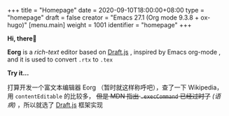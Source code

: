 +++
title = "Homepage"
date = 2020-09-10T18:00:00+08:00
type = "homepage"
draft = false
creator = "Emacs 27.1 (Org mode 9.3.8 + ox-hugo)"
[menu.main]
  weight = 1001
  identifier = "homepage"
+++

**Hi, there👋**

  **Eorg** is a _rich-text_ editor based on [Draft.js](https://draftjs.org/) , inspired by Emacs org-mode
, and it is used to convert `.rtx` to `.tex`

**Try it...**

  打算开发一个富文本编辑器 Eorg （暂时就这样称呼吧），查了一下 Wikipedia，用
`contentEditable` 的比较多，
~~但是 MDN 指出 `.execCommand` 已经过时了~~
_(语病)_
，所以就选了 [Draft.js](https://draftjs.org/) 框架实现
